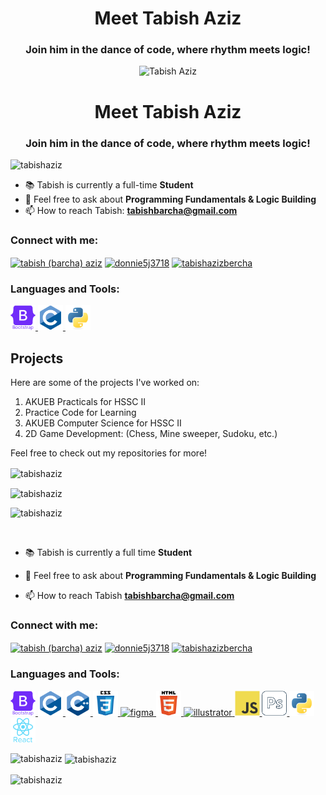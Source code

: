 <h1 align="center">Meet Tabish Aziz</h1>
<h3 align="center">Join him in the dance of code, where rhythm meets logic!</h3><!-- Profile Picture and Introduction -->
<p align="center">
  <img src="https://upload.wikimedia.org/wikipedia/commons/thumb/a/a6/Anonymous_emblem.svg/800px-Anonymous_emblem.svg.png" alt="Tabish Aziz" width="150" height="150">
</p>
<h1 align="center">Meet Tabish Aziz</h1>
<h3 align="center">Join him in the dance of code, where rhythm meets logic!</h3>

<!-- Profile Views -->
<p align="left"> <img src="https://komarev.com/ghpvc/?username=tabishaziz&label=Profile%20views&color=0e75b6&style=flat" alt="tabishaziz" /> </p>

<!-- About Tabish -->
- 📚 Tabish is currently a full-time **Student**
- 💬 Feel free to ask about **Programming Fundamentals & Logic Building**
- 📫 How to reach Tabish: **tabishbarcha@gmail.com**

<!-- Connect with Tabish -->
<h3 align="left">Connect with me:</h3>
<p align="left">
  <a href="https://linkedin.com/in/tabish (barcha) aziz" target="blank"><img align="center" src="https://raw.githubusercontent.com/rahuldkjain/github-profile-readme-generator/master/src/images/icons/Social/linked-in-alt.svg" alt="tabish (barcha) aziz" height="30" width="40" /></a>
  <a href="https://www.youtube.com/c/donnie5j3718" target="blank"><img align="center" src="https://raw.githubusercontent.com/rahuldkjain/github-profile-readme-generator/master/src/images/icons/Social/youtube.svg" alt="donnie5j3718" height="30" width="40" /></a>
  <a href="https://www.hackerrank.com/tabishazizbercha" target="blank"><img align="center" src="https://raw.githubusercontent.com/rahuldkjain/github-profile-readme-generator/master/src/images/icons/Social/hackerrank.svg" alt="tabishazizbercha" height="30" width="40" /></a>
</p>

<!-- Languages and Tools -->
<h3 align="left">Languages and Tools:</h3>
<p align="left"> 
  <a href="https://getbootstrap.com" target="_blank" rel="noreferrer"> <img src="https://raw.githubusercontent.com/devicons/devicon/master/icons/bootstrap/bootstrap-plain-wordmark.svg" alt="bootstrap" width="40" height="40"/> </a>
  <a href="https://www.cprogramming.com/" target="_blank" rel="noreferrer"> <img src="https://raw.githubusercontent.com/devicons/devicon/master/icons/c/c-original.svg" alt="c" width="40" height="40"/> </a>
  <a href="https://www.python.org" target="_blank" rel="noreferrer"> <img src="https://raw.githubusercontent.com/devicons/devicon/master/icons/python/python-original.svg" alt="python" width="40" height="40"/> </a>
  <!-- Add more icons for other languages and tools -->
</p>

<!-- Projects Section -->
## Projects

Here are some of the projects I've worked on:

1. AKUEB Practicals for HSSC II
2. Practice Code for Learning
3. AKUEB Computer Science for HSSC II
4. 2D Game Development: (Chess, Mine sweeper, Sudoku, etc.)
   
Feel free to check out my repositories for more!

<!-- GitHub Stats -->
<p><img align="center" src="https://github-readme-stats.vercel.app/api/top-langs?username=tabishaziz&show_icons=true&locale=en&layout=compact" alt="tabishaziz" /></p>
<p><img align="center" src="https://github-readme-streak-stats.herokuapp.com/?user=tabishaziz&" alt="tabishaziz" /></p>


<p align="left"> <img src="https://komarev.com/ghpvc/?username=tabishaziz&label=Profile%20views&color=0e75b6&style=flat" alt="tabishaziz" /> </p>

<p align="left"> <a href="https://twitter.com/" target="blank"><img src="https://img.shields.io/twitter/follow/?logo=twitter&style=for-the-badge" alt="" /></a> </p>

- 📚 Tabish is currently a full time **Student**

- 💬 Feel free to ask about **Programming Fundamentals & Logic Building**

- 📫 How to reach Tabish **tabishbarcha@gmail.com**

<h3 align="left">Connect with me:</h3>
<p align="left">
<a href="https://linkedin.com/in/tabish (barcha) aziz" target="blank"><img align="center" src="https://raw.githubusercontent.com/rahuldkjain/github-profile-readme-generator/master/src/images/icons/Social/linked-in-alt.svg" alt="tabish (barcha) aziz" height="30" width="40" /></a>
<a href="https://www.youtube.com/c/donnie5j3718" target="blank"><img align="center" src="https://raw.githubusercontent.com/rahuldkjain/github-profile-readme-generator/master/src/images/icons/Social/youtube.svg" alt="donnie5j3718" height="30" width="40" /></a>
<a href="https://www.hackerrank.com/tabishazizbercha" target="blank"><img align="center" src="https://raw.githubusercontent.com/rahuldkjain/github-profile-readme-generator/master/src/images/icons/Social/hackerrank.svg" alt="tabishazizbercha" height="30" width="40" /></a>
</p>

<h3 align="left">Languages and Tools:</h3>
<p align="left"> <a href="https://getbootstrap.com" target="_blank" rel="noreferrer"> <img src="https://raw.githubusercontent.com/devicons/devicon/master/icons/bootstrap/bootstrap-plain-wordmark.svg" alt="bootstrap" width="40" height="40"/> </a> <a href="https://www.cprogramming.com/" target="_blank" rel="noreferrer"> <img src="https://raw.githubusercontent.com/devicons/devicon/master/icons/c/c-original.svg" alt="c" width="40" height="40"/> </a> <a href="https://www.w3schools.com/cpp/" target="_blank" rel="noreferrer"> <img src="https://raw.githubusercontent.com/devicons/devicon/master/icons/cplusplus/cplusplus-original.svg" alt="cplusplus" width="40" height="40"/> </a> <a href="https://www.w3schools.com/css/" target="_blank" rel="noreferrer"> <img src="https://raw.githubusercontent.com/devicons/devicon/master/icons/css3/css3-original-wordmark.svg" alt="css3" width="40" height="40"/> </a> <a href="https://www.figma.com/" target="_blank" rel="noreferrer"> <img src="https://www.vectorlogo.zone/logos/figma/figma-icon.svg" alt="figma" width="40" height="40"/> </a> <a href="https://www.w3.org/html/" target="_blank" rel="noreferrer"> <img src="https://raw.githubusercontent.com/devicons/devicon/master/icons/html5/html5-original-wordmark.svg" alt="html5" width="40" height="40"/> </a> <a href="https://www.adobe.com/in/products/illustrator.html" target="_blank" rel="noreferrer"> <img src="https://www.vectorlogo.zone/logos/adobe_illustrator/adobe_illustrator-icon.svg" alt="illustrator" width="40" height="40"/> </a> <a href="https://developer.mozilla.org/en-US/docs/Web/JavaScript" target="_blank" rel="noreferrer"> <img src="https://raw.githubusercontent.com/devicons/devicon/master/icons/javascript/javascript-original.svg" alt="javascript" width="40" height="40"/> </a> <a href="https://www.photoshop.com/en" target="_blank" rel="noreferrer"> <img src="https://raw.githubusercontent.com/devicons/devicon/master/icons/photoshop/photoshop-line.svg" alt="photoshop" width="40" height="40"/> </a> <a href="https://www.python.org" target="_blank" rel="noreferrer"> <img src="https://raw.githubusercontent.com/devicons/devicon/master/icons/python/python-original.svg" alt="python" width="40" height="40"/> </a> <a href="https://reactjs.org/" target="_blank" rel="noreferrer"> <img src="https://raw.githubusercontent.com/devicons/devicon/master/icons/react/react-original-wordmark.svg" alt="react" width="40" height="40"/> </a> </p>

<p><img align="left" src="https://github-readme-stats.vercel.app/api/top-langs?username=tabishaziz&show_icons=true&locale=en&layout=compact" alt="tabishaziz" /></p>

<p>&nbsp;<img align="center" src="https://github-readme-stats.vercel.app/api?username=tabishaziz&show_icons=true&locale=en" alt="tabishaziz" /></p>

<p><img align="center" src="https://github-readme-streak-stats.herokuapp.com/?user=tabishaziz&" alt="tabishaziz" /></p>

